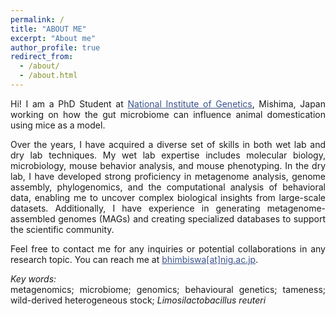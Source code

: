 ```yaml
---
permalink: /
title: "ABOUT ME"
excerpt: "About me"
author_profile: true
redirect_from: 
  - /about/
  - /about.html
---
```

<style> body {text-align: justify} </style> <!-- Justify text. -->

Hi! I am a PhD Student at <a href="https://www.nig.ac.jp/nig/" target="_blank" style="color:#3B528B;">National Institute of Genetics</a>, Mishima, Japan working on how the gut microbiome can influence animal domestication using mice as a model. <br> 

Over the years, I have acquired a diverse set of skills in both wet lab and dry lab techniques. My wet lab expertise includes molecular biology, microbiology, mouse behavior analysis, and mouse phenotyping. In the dry lab, I have developed strong proficiency in metagenome analysis, genome assembly, phylogenomics, and the computational analysis of behavioral data, enabling me to uncover complex biological insights from large-scale datasets. Additionally, I have experience in generating metagenome-assembled genomes (MAGs) and creating specialized databases to support the scientific community.

Feel free to contact me for any inquiries or potential collaborations in any research topic. You can reach me at <a href="mailto:bhimbiswa@nig.ac.jp" target="_blank" style="color:#3B528B;">bhimbiswa[at]nig.ac.jp</a>.<br>

*Key words:*<br>
metagenomics; microbiome; genomics; behavioural genetics; tameness; wild-derived heterogeneous stock; *Limosilactobacillus reuteri* <br>

<meta name="google-site-verification" content="UbZe53clXa9aU6Eo52oNNiqFMeq1klDD4_m8R_C7cEk" />
